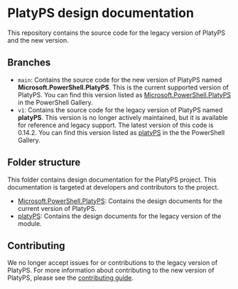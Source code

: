 # PlatyPS design documentation

This repository contains the source code for the legacy version of PlatyPS and the new version.

## Branches

- `main`: Contains the source code for the new version of PlatyPS named
  **Microsoft.PowerShell.PlatyPS**. This is the current supported version of PlatyPS. You can find
  this version listed as [Microsoft.PowerShell.PlatyPS][04] in the PowerShell Gallery.
- `v1`: Contains the source code for the legacy version of PlatyPS named **platyPS**. This version
  is no longer actively maintained, but it is available for reference and legacy support. The latest
  version of this code is 0.14.2. You can find this version listed as [platyPS][05] in the the
  PowerShell Gallery.

## Folder structure

This folder contains design documentation for the PlatyPS project. This documentation is targeted at
developers and contributors to the project.

- [Microsoft.PowerShell.PlatyPS][01]: Contains the design documents for the current version of
  PlatyPS.
- [platyPS][03]: Contains the design documents for the legacy version of the module.

## Contributing

We no longer accept issues for or contributions to the legacy version of PlatyPS. For more
information about contributing to the new version of PlatyPS, please see the
[contributing guide][02].

<!-- link references -->
[01]: ./Microsoft.PowerShell.PlatyPS
[02]: ./Microsoft.PowerShell.PlatyPS/CONTRIBUTING.md
[03]: ./platyPS
[04]: https://www.powershellgallery.com/packages/Microsoft.PowerShell.PlatyPS
[05]: https://www.powershellgallery.com/packages/platyPS/0.14.2
